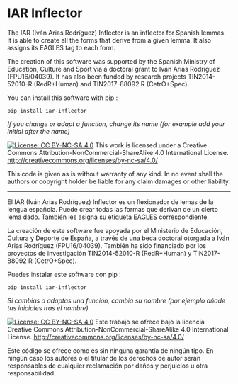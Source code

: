 # IAR Inflector

The IAR (Iván Arias Rodríguez) Inflector is an inflector for Spanish lemmas. It is able to create all the forms that derive from a given lemma. It also assigns its EAGLES tag to each form.

The creation of this software was supported by the Spanish Ministry of Education, Culture and Sport via a doctoral grant to Iván Arias Rodríguez (FPU16/04039). It has also been funded by research projects TIN2014-52010-R (RedR+Human) and TIN2017-88092 R (CetrO+Spec).

You can install this software with pip :

	pip install iar-inflector

*If you change or adapt a function, change its name (for example add your initial after the name)*

[![License: CC BY-NC-SA 4.0](https://licensebuttons.net/l/by-nc-sa/4.0/80x15.png)](https://creativecommons.org/licenses/by-nc-sa/4.0/)
This work is licensed under a Creative Commons Attribution-NonCommercial-ShareAlike 4.0 International License.
http://creativecommons.org/licenses/by-nc-sa/4.0/

This code is given as is without warranty of any kind.
In no event shall the authors or copyright holder be liable for any claim damages or other liability.

------------------------------------------

El IAR (Iván Arias Rodríguez) Inflector es un flexionador de lemas de la lengua española. Puede crear todas las formas que derivan de un cierto lema dado. También les asigna su etiqueta EAGLES correspondiente.

La creación de este software fue apoyada por el Ministerio de Educación, Cultura y Deporte de España, a través de una beca doctoral otorgada a Iván Arias Rodríguez (FPU16/04039). También ha sido financiado por los proyectos de investigación TIN2014-52010-R (RedR+Human) y TIN2017-88092 R (CetrO+Spec).

Puedes instalar este software con pip :

	pip install iar-inflector

*Si cambias o adaptas una función, cambia su nombre (por ejemplo añade tus iniciales tras el nombre)*

[![License: CC BY-NC-SA 4.0](https://licensebuttons.net/l/by-nc-sa/4.0/80x15.png)](https://creativecommons.org/licenses/by-nc-sa/4.0/)
Este trabajo se ofrece bajo la licencia Creative Commons Attribution-NonCommercial-ShareAlike 4.0 International License.
http://creativecommons.org/licenses/by-nc-sa/4.0/

Este código se ofrece como es sin ninguna garantía de ningún tipo.
En ningún caso los autores o el titular de los derechos de autor serán responsables de cualquier reclamación por daños y perjuicios u otra responsabilidad.